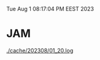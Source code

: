Tue Aug  1 08:17:04 PM EEST 2023
# JAM
<a href='./cache/202308/01_20.log'>./cache/202308/01_20.log</a>
